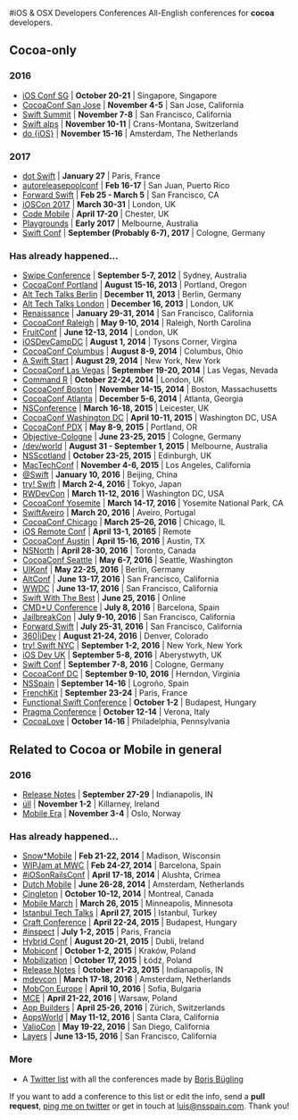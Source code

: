 #iOS & OSX Developers Conferences
All-English conferences for **cocoa** developers.

## Cocoa-only

### 2016
* [iOS Conf SG](http://iosconf.sg) | **October 20-21** | Singapore, Singapore
* [CocoaConf San Jose](http://cocoaconf.com/sanjose-2016/home) | **November 4-5** | San Jose, California
* [Swift Summit](http://www.swiftsummit.com) | **November 7-8** | San Francisco, California
* [Swift alps](http://theswiftalps.com/) | **November 10-11** | Crans-Montana, Switzerland
* [do {iOS}](http://do-ios.com/) | **November 15-16** | Amsterdam, The Netherlands

### 2017
* [dot Swift](http://www.dotswift.io) | **January 27** | Paris, France
* [autoreleasepoolconf](http://www.autoreleasepoolconf.com) | **Feb 16-17** | San Juan, Puerto Rico
* [Forward Swift](http://forwardswift.com) | **Feb 25 - March 5** | San Francisco, CA
* [iOSCon 2017](https://skillsmatter.com/conferences/8180-ioscon-2017-the-conference-for-ios-and-swift-developers) | **March 30-31** | London, UK
* [Code Mobile](http://www.codemobile.co.uk) | **April 17-20** | Chester, UK
* [Playgrounds](http://www.playgroundscon.com) | **Early 2017** | Melbourne, Australia
* [Swift Conf](http://www.swiftconf.com/) | **September (Probably 6-7), 2017** | Cologne, Germany

### Has already happened...
* [Swipe Conference](http://swipeconference.com.au/) | **September 5-7, 2012** | Sydney, Australia
* [CocoaConf Portland](http://cocoaconf.com/portland-2013/home) | **August 15-16, 2013** | Portland, Oregon
* [Alt Tech Talks Berlin](http://www.alt-tech-talks.com) | **December 11, 2013** | Berlin, Germany
* [Alt Tech Talks London](http://www.alttechtalks.com) | **December 16, 2013** | London, UK
* [Renaissance](http://renaissance.io/2014) | **January 29-31, 2014** | San Francisco, California
* [CocoaConf Raleigh](http://cocoaconf.com/raleigh-2014/home) | **May 9-10, 2014** | Raleigh, North Carolina
* [FruitConf](http://fruitconf.co/) | **June 12-13, 2014** | London, UK
* [iOSDevCampDC](http://iosdevcampdc.com/) | **August 1, 2014** | Tysons Corner, Virgina
* [CocoaConf Columbus](http://cocoaconf.com/columbus-2014/home) | **August 8-9, 2014** | Columbus, Ohio
* [A Swift Start](http://aswiftstart.com/) | **August 29, 2014** | New York, New York
* [CocoaConf Las Vegas](http://cocoaconf.com/lasvegas-2014/home) | **September 19-20, 2014** | Las Vegas, Nevada
* [Command R](http://cmdrconf.com) | **October 22-24, 2014** | London, UK
* [CocoaConf Boston](http://cocoaconf.com/boston-2014/home) | **November 14-15, 2014** | Boston, Massachusetts
* [CocoaConf Atlanta](http://cocoaconf.com/atlanta-2014/home) | **December 5-6, 2014** | Atlanta, Georgia
* [NSConference](http://nsconference.com/) | **March 16-18, 2015** | Leicester, UK
* [CocoaConf Washington DC](http://cocoaconf.com/dc-2015/home) | **April 10-11, 2015** | Washington DC, USA
* [CocoaConf PDX](http://cocoaconf.com/portland-2015/home) | **May 8-9, 2015** | Portland, OR
* [Objective-Cologne](http://objcgn.com/) | **June 23-25, 2015** | Cologne, Germany
* [/dev/world](http://2015.devworld.com.au/) | **August 31 - September 1, 2015** | Melbourne, Australia
* [NSScotland](http://nsscotland.com/) | **October 23-25, 2015** | Edinburgh, UK
* [MacTechConf](http://mactech.com/conference) | **November 4-6, 2015** | Los Angeles, California
* [@Swift](http://atswift.io/index-en.html) | **January 10, 2016** | Beijing, China
* [try! Swift](http://www.tryswiftconf.com/en) | **March 2-4, 2016** | Tokyo, Japan
* [RWDevCon](http://www.rwdevcon.com/) | **March 11-12, 2016** | Washington DC, USA
* [CocoaConf Yosemite](http://cocoaconf.com/yosemite) | **March 14-17, 2016** | Yosemite National Park, CA
* [SwiftAveiro](https://attending.io/events/swiftaveiro/) | **March 20, 2016** | Aveiro, Portugal
* [CocoaConf Chicago](http://cocoaconf.com/chicago-2016/home) | **March 25–26, 2016** | Chicago, IL
* [iOS Remote Conf](https://allremoteconfs.com/ios-2016) | **April 13-1, 20165** | Remote
* [CocoaConf Austin](http://cocoaconf.com/austin-2016/home) | **April 15-16, 2016** | Austin, TX
* [NSNorth](http://nsnorth.ca/) | **April 28-30, 2016** | Toronto, Canada
* [CocoaConf Seattle](http://cocoaconf.com/seattle-2016/home) | **May 6-7, 2016** | Seattle, Washington
* [UIKonf](http://www.uikonf.com) | **May 22-25, 2016** | Berlin, Germany
* [AltConf](http://altconf.com/) | **June 13-17, 2016** | San Francisco, California
* [WWDC](https://developer.apple.com/wwdc/) | **June 13-17, 2016** | San Francisco, California
* [Swift With The Best](http://swift.withthebest.com) | **June 25, 2016** | Online
* [CMD+U Conference](http://cmduconf.com) | **July 8, 2016** | Barcelona, Spain
* [JailbreakCon](http://www.jailbreakcon.com/) | **July 9-10, 2016** | San Francisco, California
* [Forward Swift](http://forwardswift.com) | **July 25-31, 2016** | San Francisco, California
* [360|iDev](http://360idev.com/) | **August 21-24, 2016** | Denver, Colorado
* [try! Swift NYC](http://www.tryswiftnyc.com) | **September 1-2, 2016** | New York, New York
* [iOS Dev UK](http://www.iosdevuk.com/) | **September 5-8, 2016** | Aberystwyth, UK
* [Swift Conf](http://www.swiftconf.com/) | **September 7-8, 2016** | Cologne, Germany
* [CocoaConf DC](http://cocoaconf.com/dc-2016/home) | **September 9-10, 2016** | Herndon, Virginia
* [NSSpain](http://nsspain.com/) | **September 14-16** | Logroño, Spain
* [FrenchKit](http://frenchkit.fr/) | **September 23-24** | Paris, France
* [Functional Swift Conference](http://2016.funswiftconf.com) | **October 1-2** | Budapest, Hungary
* [Pragma Conference](http://pragmaconference.com) | **October 12-14** | Verona, Italy
* [CocoaLove](http://cocoalove.org) | **October 14-16** | Philadelphia, Pennsylvania

## Related to Cocoa or Mobile in general

### 2016
* [Release Notes](http://releasenotes.tv/conference/) | **September 27-29** | Indianapolis, IN
* [úll](http://2016.ull.ie/) | **November 1-2** | Killarney, Ireland
* [Mobile Era](http://mobileera.rocks) | **November 3-4** | Oslo, Norway

### Has already happened...
* [Snow*Mobile](http://2014.snow-mobile.org/) | **Feb 21-22, 2014** | Madison, Wisconsin
* [WIPJam at MWC](http://wip.org/wip-event/wipjam-mwc14/) | **Feb 24-27, 2014** | Barcelona, Spain
* [#iOSonRailsConf](http://iosonrailsconf.eu/) | **April 17-18, 2014** | Alushta, Crimea
* [Dutch Mobile](http://www.mobileconference.nl) | **June 26-28, 2014** | Amsterdam, Netherlands
* [Çingleton](http://cingleton.com/) | **October 10-12, 2014** | Montreal, Canada
* [Mobile March](http://mobilemarchtc.com/) | **March 26, 2015** | Minneapolis, Minnesota
* [Istanbul Tech Talks](http://www.istanbultechtalks.com/) | **April 27, 2015** | Istanbul, Turkey
* [Craft Conference](http://craft-conf.com/2015) | **April 22-24, 2015** | Budapest, Hungary
* [#inspect](http://conference.rubymotion.com/) | **July 1-2, 2015** | Paris, Francia
* [Hybrid Conf](http://hybridconf.net/) | **August 20-21, 2015** | Dubli, Ireland
* [Mobiconf](http://www.mobiconf.org/) | **October 1-2, 2015** | Kraków, Poland
* [Mobilization](http://mobilization.pl) | **October 17, 2015** | Łódź, Poland
* [Release Notes](http://releasenotes.tv/conference/) | **October 21-23, 2015** | Indianapolis, IN
* [mdevcon](http://mdevcon.com/) | **March 17-18, 2016** | Amsterdam, Netherlands
* [MobCon Europe](http://mobcon.com/mobcon-europe/) | **April 10, 2016** | Sofia, Bulgaria
* [MCE](http://mceconf.com) | **April 21-22, 2016** | Warsaw, Poland
* [App Builders](https://appbuilders.ch) | **April 25-26, 2016** | Zürich, Switzerlands
* [AppsWorld](http://www.apps-world.net/northamerica/) | **May 11-12, 2016** | Santa Clara, California
* [ValioCon](http://valiocon.com/) | **May 19-22, 2016** | San Diego, California
* [Layers](http://www.bringyourlayers.com/) | **June 13-15, 2016** | San Francisco, California

### More
* A [Twitter list](https://twitter.com/NeoNacho/lists/cocoaconferences) with all the conferences made by [Boris Bügling](https://twitter.com/NeoNacho)

If you want to add a conference to this list or edit the info, send a **pull request**, [ping me on twitter](https://twitter.com/lascorbe) or get in touch at [luis@nsspain.com](mailto:luis@nsspain.com). Thank you!
